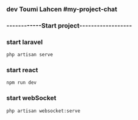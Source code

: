 
### dev Toumi Lahcen #my-project-chat



### ------------Start project------------------
### start laravel
    php artisan serve

### start react 
    npm run dev
    
### start webSocket
    php artisan websocket:serve

